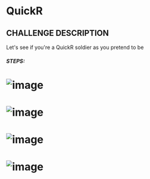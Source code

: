 # QuickR
 ## CHALLENGE DESCRIPTION

Let's see if you're a QuickR soldier as you pretend to be

##### STEPS:
# ![image](https://github.com/user-attachments/assets/6ba2a99b-cd96-4abc-a175-189a834bf790)
# ![image](https://github.com/user-attachments/assets/a25eb85c-75e1-4624-8047-cbb558efb42d)
# ![image](https://github.com/user-attachments/assets/9bf09116-27f6-4bed-a448-9c17385213b3)
# ![image](https://github.com/user-attachments/assets/6b103211-fb10-4d33-95ae-79911d532ee0)
